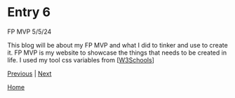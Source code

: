 # Entry 6
FP MVP 5/5/24

This blog will be about my FP MVP and what I did to tinker and use to create it. FP MVP is my website to showcase the things that needs to be created in life.
I used my tool css variables from [[W3Schools](https://www.w3schools.com/)]


[Previous](entry05.md) | [Next](entry07.md)

[Home](../README.md)
